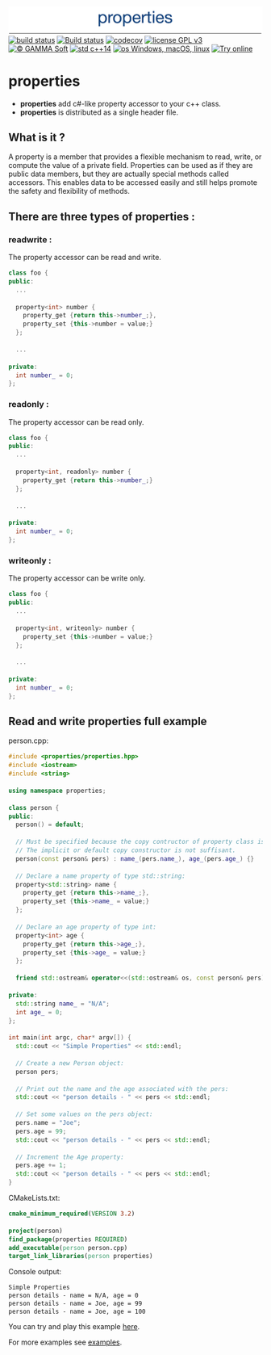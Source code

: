 ![properties picture](docs/pictures/properties.png)
[![build status](https://travis-ci.org/yfiumefreddo/properties.svg)](https://travis-ci.org/yfiumefreddo/properties) 
[![Build status](https://ci.appveyor.com/api/projects/status/v7q0cn0kocokvpoa?svg=true)](https://ci.appveyor.com/project/yfiumefreddo/properties)
[![codecov](https://codecov.io/gh/yfiumefreddo/properties/branch/master/graph/badge.svg)](https://codecov.io/gh/yfiumefreddo/properties)
[![license GPL v3](https://img.shields.io/badge/license-GPL%20v3-004080.svg)](LICENSE.md) 
[![© GAMMA Soft](https://img.shields.io/badge/©-GAMMA%20Soft-004080.svg)](https://gammasoft71.wixsite.com/gammasoft) 
[![std c++14](https://img.shields.io/badge/std-c++14-004080.svg)](https://cppreference.com) 
[![os Windows, macOS, linux](https://img.shields.io/badge/os-Windows,%20macOS,%20linux-004080.svg)](.)
[![Try online](https://img.shields.io/badge/try-online-004080.svg)](https://wandbox.org/permlink/vAG6uvDfTeYS8M4z)

# properties

* **properties** add c#-like property accessor to your c++ class.
* **properties** is distributed as a single header file.

## What is it ?

A property is a member that provides a flexible mechanism to read, write, or compute the value of a private field. Properties can be used as if they are public data members, but they are actually special methods called accessors. This enables data to be accessed easily and still helps promote the safety and flexibility of methods.

## There are three types of properties :

### readwrite :

The property accessor can be read and write.

```c++
class foo {
public:
  ...
  
  property<int> number {
    property_get {return this->number_;},
    property_set {this->number = value;}
  };
  
  ...
  
private:
  int number_ = 0;
};
```

### readonly :

The property accessor can be read only.

```c++
class foo {
public:
  ...
  
  property<int, readonly> number {
    property_get {return this->number_;}
  };
  
  ...
  
private:
  int number_ = 0;
};
```

### writeonly :

The property accessor can be write only.

```c++
class foo {
public:
  ...
  
  property<int, writeonly> number {
    property_set {this->number = value;}
  };
  
  ...
  
private:
  int number_ = 0;
};
```

## Read and write properties full example

person.cpp:

```c++
#include <properties/properties.hpp>
#include <iostream>
#include <string>

using namespace properties;

class person {
public:
  person() = default;

  // Must be specified because the copy contructor of property class is deleted.
  // The implicit or default copy constructor is not suffisant.
  person(const person& pers) : name_(pers.name_), age_(pers.age_) {}

  // Declare a name property of type std::string:
  property<std::string> name {
    property_get {return this->name_;},
    property_set {this->name_ = value;}
  };
  
  // Declare an age property of type int:
  property<int> age {
    property_get {return this->age_;},
    property_set {this->age_ = value;}
  };
  
  friend std::ostream& operator<<(std::ostream& os, const person& pers) {return os << "name = " << pers.name << ", age = " << pers.age;}
   
private:
  std::string name_ = "N/A";
  int age_ = 0;
};

int main(int argc, char* argv[]) {
  std::cout << "Simple Properties" << std::endl;
    
  // Create a new Person object:
  person pers;
  
  // Print out the name and the age associated with the pers:
  std::cout << "person details - " << pers << std::endl;

  // Set some values on the pers object:
  pers.name = "Joe";
  pers.age = 99;
  std::cout << "person details - " << pers << std::endl;

  // Increment the Age property:
  pers.age += 1;
  std::cout << "person details - " << pers << std::endl;
}
```

CMakeLists.txt:

```cmake
cmake_minimum_required(VERSION 3.2)

project(person)
find_package(properties REQUIRED)
add_executable(person person.cpp)
target_link_libraries(person properties)
```

Console output:

```
Simple Properties
person details - name = N/A, age = 0
person details - name = Joe, age = 99
person details - name = Joe, age = 100
```
You can try and play this example [here](https://wandbox.org/permlink/vAG6uvDfTeYS8M4z).

For more examples see [examples](examples).

